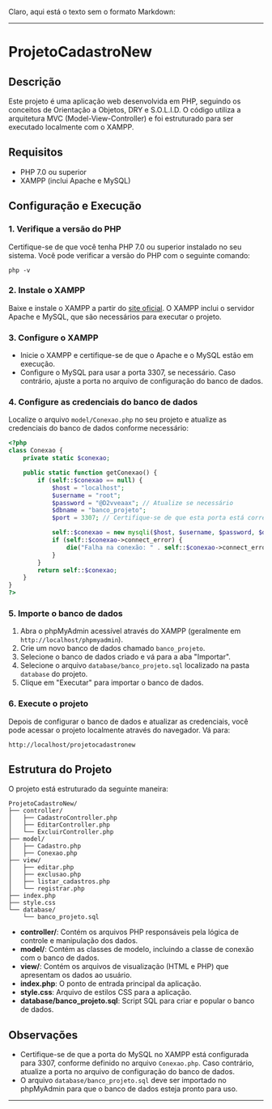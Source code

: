 Claro, aqui está o texto sem o formato Markdown:

---

# ProjetoCadastroNew

## Descrição

Este projeto é uma aplicação web desenvolvida em PHP, seguindo os conceitos de Orientação a Objetos, DRY e S.O.L.I.D. O código utiliza a arquitetura MVC (Model-View-Controller) e foi estruturado para ser executado localmente com o XAMPP.

## Requisitos

- PHP 7.0 ou superior
- XAMPP (inclui Apache e MySQL)

## Configuração e Execução

### 1. Verifique a versão do PHP

Certifique-se de que você tenha PHP 7.0 ou superior instalado no seu sistema. Você pode verificar a versão do PHP com o seguinte comando:

```
php -v
```

### 2. Instale o XAMPP

Baixe e instale o XAMPP a partir do [site oficial](https://www.apachefriends.org/index.html). O XAMPP inclui o servidor Apache e MySQL, que são necessários para executar o projeto.

### 3. Configure o XAMPP

- Inicie o XAMPP e certifique-se de que o Apache e o MySQL estão em execução.
- Configure o MySQL para usar a porta 3307, se necessário. Caso contrário, ajuste a porta no arquivo de configuração do banco de dados.

### 4. Configure as credenciais do banco de dados

Localize o arquivo `model/Conexao.php` no seu projeto e atualize as credenciais do banco de dados conforme necessário:

```php
<?php
class Conexao {
    private static $conexao;

    public static function getConexao() {
        if (self::$conexao == null) {
            $host = "localhost";
            $username = "root";
            $password = "@D2vveaax"; // Atualize se necessário
            $dbname = "banco_projeto";
            $port = 3307; // Certifique-se de que esta porta está correta

            self::$conexao = new mysqli($host, $username, $password, $dbname, $port);
            if (self::$conexao->connect_error) {
                die("Falha na conexão: " . self::$conexao->connect_error);
            }
        }
        return self::$conexao;
    }
}
?>
```

### 5. Importe o banco de dados

1. Abra o phpMyAdmin acessível através do XAMPP (geralmente em `http://localhost/phpmyadmin`).
2. Crie um novo banco de dados chamado `banco_projeto`.
3. Selecione o banco de dados criado e vá para a aba "Importar".
4. Selecione o arquivo `database/banco_projeto.sql` localizado na pasta `database` do projeto.
5. Clique em "Executar" para importar o banco de dados.

### 6. Execute o projeto

Depois de configurar o banco de dados e atualizar as credenciais, você pode acessar o projeto localmente através do navegador. Vá para:

```
http://localhost/projetocadastronew
```

## Estrutura do Projeto

O projeto está estruturado da seguinte maneira:

```
ProjetoCadastroNew/
├── controller/
│   ├── CadastroController.php
│   ├── EditarController.php
│   └── ExcluirController.php
├── model/
│   ├── Cadastro.php
│   ├── Conexao.php
├── view/
│   ├── editar.php
│   ├── exclusao.php
│   ├── listar_cadastros.php
│   └── registrar.php
├── index.php
├── style.css
└── database/
    └── banco_projeto.sql
```

- **controller/**: Contém os arquivos PHP responsáveis pela lógica de controle e manipulação dos dados.
- **model/**: Contém as classes de modelo, incluindo a classe de conexão com o banco de dados.
- **view/**: Contém os arquivos de visualização (HTML e PHP) que apresentam os dados ao usuário.
- **index.php**: O ponto de entrada principal da aplicação.
- **style.css**: Arquivo de estilos CSS para a aplicação.
- **database/banco_projeto.sql**: Script SQL para criar e popular o banco de dados.

## Observações

- Certifique-se de que a porta do MySQL no XAMPP está configurada para 3307, conforme definido no arquivo `Conexao.php`. Caso contrário, atualize a porta no arquivo de configuração do banco de dados.
- O arquivo `database/banco_projeto.sql` deve ser importado no phpMyAdmin para que o banco de dados esteja pronto para uso.

---